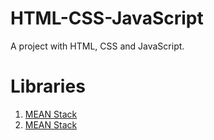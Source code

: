 # HTML-CSS-JavaScript
A project with HTML, CSS and JavaScript.
# Libraries
1. <a href="http://meanjs.org/" target="_blank" title=" MongoDB, Express, AngularJS, and Node.js">MEAN Stack</a> 
2. <a href="http://github.com/meanjs/mean" target="_blank" title=" MEAN Stack">MEAN Stack</a> 
